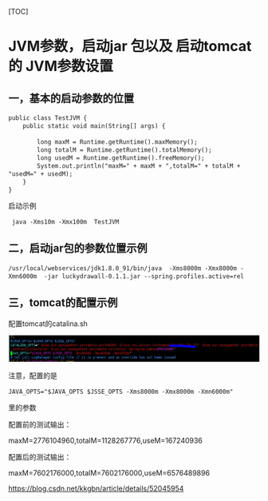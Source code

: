 [TOC]



# JVM参数，启动jar 包以及 启动tomcat的 JVM参数设置

 

## 一，基本的启动参数的位置

```
public class TestJVM {  
    public static void main(String[] args) {  
  
        long maxM = Runtime.getRuntime().maxMemory();  
        long totalM = Runtime.getRuntime().totalMemory();  
        long usedM = Runtime.getRuntime().freeMemory();  
        System.out.println("maxM=" + maxM + ",totalM=" + totalM + "usedM=" + usedM);  
    }  
}  
```

 启动示例

```
 java -Xms10m -Xmx100m  TestJVM
```



## 二，启动jar**包的参数位置示例**

```
/usr/local/webservices/jdk1.8.0_91/bin/java  -Xms8000m -Xmx8000m -Xmn6000m  -jar luckydrawall-0.1.1.jar --spring.profiles.active=rel
```



## 三，tomcat的配置示例

配置tomcat的catalina.sh

![img](image-201805072130/20160808155407607)

注意，配置的是

```
JAVA_OPTS="$JAVA_OPTS $JSSE_OPTS -Xms8000m -Xmx8000m -Xmn6000m"
```

里的参数

配置前的测试输出：

maxM=2776104960,totalM=1128267776,useM=167240936

配置后的测试输出：

maxM=7602176000,totalM=7602176000,useM=6576489896

 





https://blog.csdn.net/kkgbn/article/details/52045954